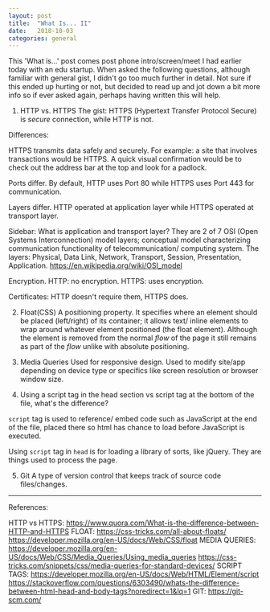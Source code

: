 ```yaml
---
layout: post
title:  "What Is... II"
date:   2018-10-03
categories: general
---
```

This 'What is...' post comes post phone intro/screen/meet I had earlier today with an edu startup. When asked the following questions, although familiar with general gist, I didn't go too much further in detail. Not sure if this ended up hurting or not, but decided to read up and jot down a bit more info so if ever asked again, perhaps having written this will help.

1. HTTP vs. HTTPS
The gist: HTTPS (Hypertext Transfer Protocol Secure) is *secure* connection, while HTTP is not.

Differences:

HTTPS transmits data safely and securely. For example: a site that involves transactions would be HTTPS. A quick visual confirmation would be to check out the address bar at the top and look for a padlock.

Ports differ. By default, HTTP uses Port 80 while HTTPS uses Port 443 for communication. 

Layers differ. HTTP operated at application layer while HTTPS operated at transport layer.

Sidebar: What is application and transport layer? They are 2 of 7 OSI (Open Systems Interconnection) model layers; conceptual model characterizing communication functionality of telecommunication/ computing system. The layers: Physical, Data Link, Network, Transport, Session, Presentation, Application. https://en.wikipedia.org/wiki/OSI_model

Encryption. HTTP: no encryption. HTTPS: uses encryption.

Certificates: HTTP doesn't require them, HTTPS does.

2. Float(CSS)
A positioning property. It specifies where an element should be placed (left/right) of its container; it allows text/ inline elements to wrap around whatever element positioned (the float element). Although the element is removed from the normal *flow* of the page it still remains as part of the *flow* unlike with absolute positioning.

3. Media Queries
Used for responsive design. Used to modify site/app depending on device type or specifics like screen resolution or browser window size.

4. Using a script tag in the head section vs script tag at the bottom of the file, what's the difference?

`script` tag is used to reference/ embed code such as JavaScript at the end of the file, placed there so html has chance to load before JavaScript is executed.

Using `script` tag in `head` is for loading a library of sorts, like jQuery. They are things used to process the page.

5. Git
A type of version control that keeps track of source code files/changes. 

- - -

References:

HTTP vs HTTPS:
https://www.quora.com/What-is-the-difference-between-HTTP-and-HTTPS
FLOAT:
https://css-tricks.com/all-about-floats/
https://developer.mozilla.org/en-US/docs/Web/CSS/float
MEDIA QUERIES:
https://developer.mozilla.org/en-US/docs/Web/CSS/Media_Queries/Using_media_queries
https://css-tricks.com/snippets/css/media-queries-for-standard-devices/
SCRIPT TAGS:
https://developer.mozilla.org/en-US/docs/Web/HTML/Element/script
https://stackoverflow.com/questions/6303490/whats-the-difference-between-html-head-and-body-tags?noredirect=1&lq=1
GIT:
https://git-scm.com/